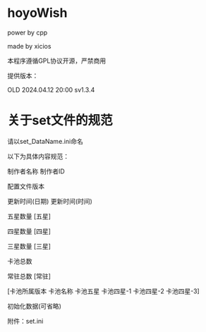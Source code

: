 # hoyoWish
power by cpp

made by xicios

本程序遵循GPL协议开源，严禁商用

提供版本：

OLD 2024.04.12 20:00 sv1.3.4


# 关于set文件的规范
请以set_DataName.ini命名

以下为具体内容规范：

制作者名称 制作者ID

配置文件版本

更新时间(日期) 更新时间(时间)

五星数量	[五星]

四星数量	[四星]

三星数量	[三星]

卡池总数

常驻总数 [常驻]

[卡池所属版本 卡池名称 卡池五星 卡池四星-1 卡池四星-2 卡池四星-3]

初始化数据(可省略)

附件：set.ini
